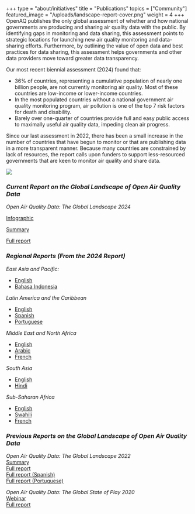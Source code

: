 +++
type = "about/initiatives"
title = "Publications"
topics = ["Community"]
featured_image = "/uploads/landscape-report-cover.png"
weight = 4
+++
OpenAQ publishes the only global assessment of whether and how national governments are producing and sharing air quality data with the public. By identifying gaps in monitoring and data sharing, this assessment points to strategic locations for launching new air quality monitoring and data-sharing efforts. Furthermore, by outlining the value of open data and best practices for data sharing, this assessment helps governments and other data providers move toward greater data transparency.

Our most recent biennial assessment (2024) found that:

* 36% of countries, representing a cumulative population of nearly one billion people, are not currently monitoring air quality. Most of these countries are low-income or lower-income countries.
* In the most populated countries without a national government air quality monitoring program, air pollution is one of the top 7 risk factors for death and disability.
* Barely over one-quarter of countries provide full and easy public access to maximally useful air quality data, impeding clean air progress.

Since our last assessment in 2022, there has been a small increase in the number of countries that have begun to monitor or that are publishing data in a more transparent manner. Because many countries are constrained by lack of resources, the report calls upon funders to support less-resourced governments that are keen to monitor air quality and share data.

![](/uploads/landscape-report-cover.png)

### *Current Report on the Global Landscape of Open Air Quality Data*

*Open Air Quality Data: The Global Landscape 2024*

[Infographic](https://documents.openaq.org/reports/Infographic-Open+Air+Quality+Data-The+Global+Landscape+2024.pdf)[](https://documents.openaq.org/reports/Infographic-Open+Air+Quality+Data-The+Global+Landscape+2024.pdf)

[Summary](https://documents.openaq.org/reports/Executive+Summary-Open+Air+Quality+Data-The+Global+Landscape+2024.pdf)

[Full report](https://documents.openaq.org/reports/Open+Air+Quality+Data-The+Global+Landscape+2024.pdf)

### *Regional Reports (From the 2024 Report)*

*East Asia and Pacific:* 

* [English](https://documents.openaq.org/reports/OpenAQ+Data+Landscape+2024+East+Asia+and+Pacific_EN.pdf)
* [Bahasa Indonesia](https://documents.openaq.org/reports/OpenAQ+Data+Landscape+2024+East+Asia+and+Pacific_ID.pdf)

*Latin America and the Caribbean*

* [English](https://documents.openaq.org/reports/OpenAQ+Data+Landscape+2024+LatAm_EN.pdf)
* [Spanish](https://documents.openaq.org/reports/OpenAQ+Data+Landscape+2024+LatAm_ES.pdf)
* [Portuguese](https://documents.openaq.org/reports/OpenAQ+Data+Landscape+2024+LatAm_PT.pdf)

*Middle East and North Africa*

* [English](documents.openaq.org/reports/OpenAQ+Data+Landscape+2024+MENA_EN.pdf)
* [Arabic](https://documents.openaq.org/reports/OpenAQ+Data+Landscape+2024+MENA_AR.pdf)
* [French](https://documents.openaq.org/reports/OpenAQ+Data+Landscape+2024+MENA_FR.pdf)

*South Asia*

* [English](https://documents.openaq.org/reports/OpenAQ+Data+Landscape+2024+South+Asia_EN.pdf)
* [Hindi](https://documents.openaq.org/reports/OpenAQ+Data+Landscape+2024+South+Asia_HI.pdf)

*Sub-Saharan Africa*

* [English](https://documents.openaq.org/reports/OpenAQ+Data+Landscape+2024+Sub-Saharan+Africa_EN.pdf)
* [Swahili](https://documents.openaq.org/reports/OpenAQ+Data+Landscape+2024+Sub-Saharan+Africa_SW.pdf)
* [French](https://documents.openaq.org/reports/OpenAQ+Data+Landscape+2024+Sub-Saharan+Africa_FR.pdf)[](https://documents.openaq.org/reports/OpenAQ+Data+Landscape+2024+Sub-Saharan+Africa_FR.pdf)[](https://documents.openaq.org/reports/OpenAQ+Data+Landscape+2024+Sub-Saharan+Africa_FR.pdf)

### *Previous Reports on the Global Landscape of Open Air Quality Data*

*Open Air Quality Data: The Global Landscape 2022*\
[Summary](https://bit.ly/3uOSZXu)\
[Full report](https://documents.openaq.org/reports/Open+Air+Quality+Data+Global+Landscape+2022.pdf)\
[Full report (Spanish)](https://documents.openaq.org/reports/Open+Air+Quality+Data+x+The+Global+Landscape+SPA.pdf)\
[Full report (Portuguese)](https://documents.openaq.org/reports/Open+Air+Quality+Data+x+The+Global+Landscape+PT.pdf)  

*Open Air Quality Data: The Global State of Play 2020*\
[Webinar](https://www.youtube.com/watch?v=sHg2TafhxsI&t=59s)\
[Full report](https://documents.openaq.org/reports/Open+Air+Quality+Data+Global+State+of+Play+2020.pdf)
